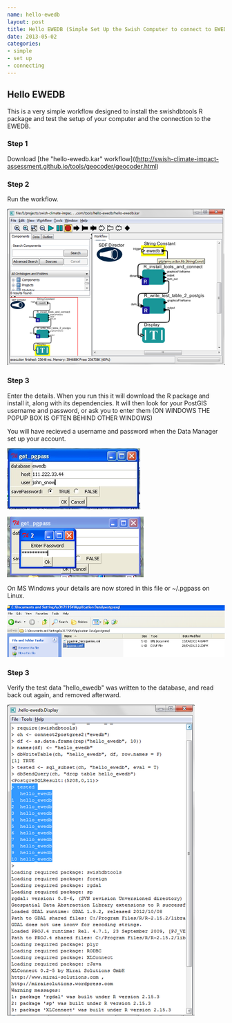 ```yaml
---
name: hello-ewedb
layout: post
title: Hello EWEDB (Simple Set Up the Swish Computer to connect to EWEDB)
date: 2013-05-02
categories:
- simple
- set up
- connecting
---
```


## Hello EWEDB
This is a very simple workflow designed to install the swishdbtools R package and test the setup of your computer and the connection to the EWEDB.

### Step 1
Download [the "hello-ewedb.kar" workflow]((http://swish-climate-impact-assessment.github.io/tools/geocoder/geocoder.html)

### Step 2
Run the workflow.  

![hello-ewedb-Slide1.PNG](/images/hello-ewedb/hello-ewedb-Slide1.PNG)


### Step 3
Enter the details.  When you run this it will download the R package and install it, along with its dependencies.  It will then look for your PostGIS username and password, or ask you to enter them (ON WINDOWS THE POPUP BOX IS OFTEN BEHIND OTHER WINDOWS)

You will have recieved a username and password when the Data Manager set up your account.

![setup-swish-Slide10.PNG](/images/setup-swish-Slide10.PNG)

![setup-swish-Slide11.PNG](/images/setup-swish-Slide11.PNG)

On MS Windows your details are now stored in this file or ~/.pgpass on Linux. 

![setup-swish-Slide12.PNG](/images/setup-swish-Slide12.PNG)
  
### Step 3
Verify the test data "hello_ewedb" was written to the database, and read back out again, and removed afterward.

![hello-ewedb-Slide2.PNG](/images/hello-ewedb/hello-ewedb-Slide2.PNG)

